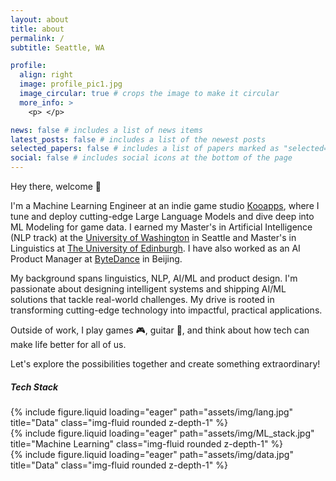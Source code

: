 ```yaml
---
layout: about
title: about
permalink: /
subtitle: Seattle, WA

profile:
  align: right
  image: profile_pic1.jpg
  image_circular: true # crops the image to make it circular
  more_info: >
    <p> </p>

news: false # includes a list of news items
latest_posts: false # includes a list of the newest posts
selected_papers: false # includes a list of papers marked as "selected={true}"
social: false # includes social icons at the bottom of the page
---
```


Hey there, welcome 🤗

I'm a Machine Learning Engineer at an indie game studio [Kooapps](https://www.linkedin.com/company/kooapps/), where I tune and deploy cutting-edge Large Language Models and dive deep into ML Modeling for game data. I earned my Master's in Artificial Intelligence (NLP track) at the [University of Washington](https://www.washington.edu/) in Seattle and Master's in Linguistics at [The University of Edinburgh](https://www.ed.ac.uk/). I have also worked as an AI Product Manager at [ByteDance](https://www.bytedance.com/en/) in Beijing.

My background spans linguistics, NLP, AI/ML and product design. I'm passionate about designing intelligent systems and shipping AI/ML solutions that tackle real-world challenges. My drive is rooted in transforming cutting-edge technology into impactful, practical applications.

Outside of work, I play games 🎮, guitar 🎸, and think about how tech can make life better for all of us.

Let's explore the possibilities together and create something extraordinary!


##### **Tech Stack**

<div class="row">
    <div class="col-sm mt-1 mt-md-0">
        {% include figure.liquid loading="eager" path="assets/img/lang.jpg" title="Data" class="img-fluid rounded z-depth-1" %}
    </div>
    <div class="col-sm mt-1 mt-md-0">
        {% include figure.liquid loading="eager" path="assets/img/ML_stack.jpg" title="Machine Learning" class="img-fluid rounded z-depth-1" %}
    </div>
    <div class="col-sm mt-1 mt-md-0">
        {% include figure.liquid loading="eager" path="assets/img/data.jpg" title="Data" class="img-fluid rounded z-depth-1" %}
    </div>
</div>

